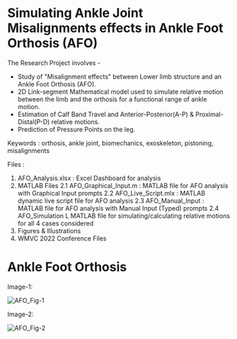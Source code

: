 # Simulating Ankle Joint Misalignments effects in Ankle Foot Orthosis (AFO)

The Research Project involves -
- Study of "Misalignment effects" between Lower limb structure and an Ankle Foot Orthosis (AFO).
- 2D Link-segment Mathematical model used to simulate relative motion between the limb and the orthosis for a functional range of ankle motion.
- Estimation of Calf Band Travel and Anterior-Posterior(A-P) & Proximal-Distal(P-D) relative motions.
- Prediction of Pressure Points on the leg.

Keywords : orthosis, ankle joint, biomechanics, exoskeleton, pistoning, misalignments

Files :
  1. AFO_Analysis.xlsx : Excel Dashboard for analysis
  2. MATLAB Files
    2.1 AFO_Graphical_Input.m : MATLAB file for AFO analysis with Graphical Input prompts
    2.2 AFO_Live_Script.mlx : MATLAB dynamic live script file for AFO analysis
    2.3 AFO_Manual_Input : MATLAB file for AFO analysis with Manual Input (Typed) prompts
    2.4 AFO_Simulation L MATLAB file for simulating/calculating relative motions for all 4 cases considered
  3. Figures & Illustrations
  4. WMVC 2022 Conference Files

# Ankle Foot Orthosis

Image-1:

![AFO_Fig-1](https://user-images.githubusercontent.com/68963724/138945137-080ed801-b63e-467d-b8f8-3abe6715fcc9.png)


Image-2:

![AFO_Fig-2](https://user-images.githubusercontent.com/68963724/138945215-7a95f4d1-e198-4f67-bcb2-532764890984.png)
